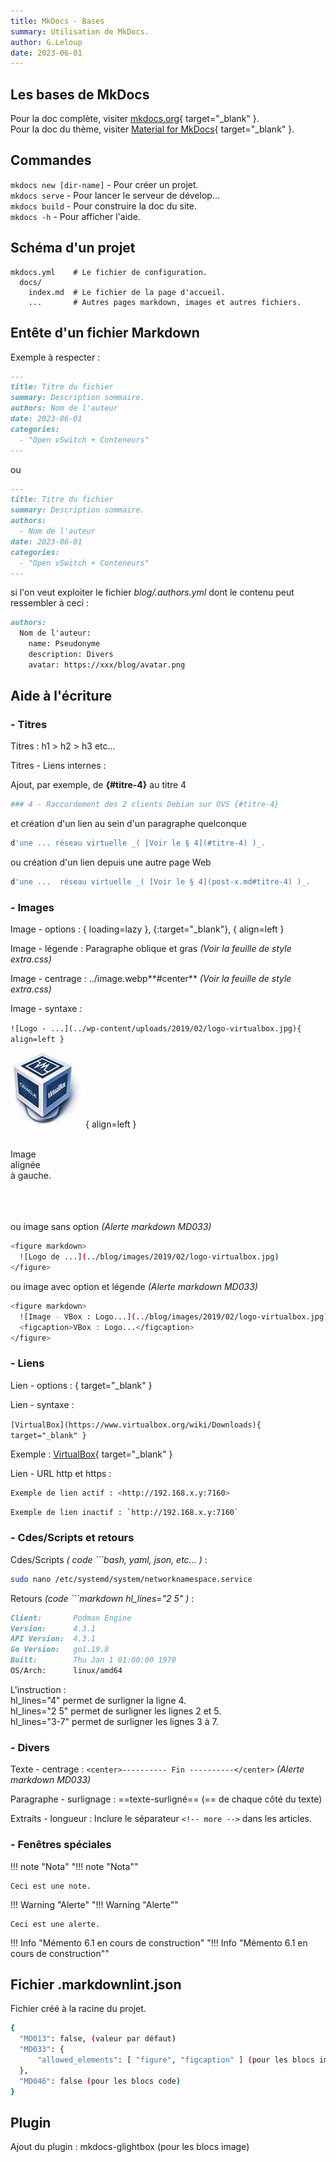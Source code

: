 ```yaml
---
title: MkDocs - Bases
summary: Utilisation de MkDocs.
author: G.Leloup
date: 2023-06-01
---
```


## Les bases de MkDocs

Pour la doc complète, visiter [mkdocs.org](https://www.mkdocs.org){ target="_blank" }.  
Pour la doc du thème, visiter [Material for MkDocs](https://squidfunk.github.io/mkdocs-material/){ target="_blank" }.

## Commandes

`mkdocs new [dir-name]` - Pour créer un projet.  
`mkdocs serve` - Pour lancer le serveur de dévelop...  
`mkdocs build` - Pour construire la doc du site.  
`mkdocs -h` - Pour afficher l'aide.

## Schéma d'un projet

    mkdocs.yml    # Le fichier de configuration.
      docs/
        index.md  # Le fichier de la page d'accueil.
        ...       # Autres pages markdown, images et autres fichiers.

## Entête d'un fichier Markdown

Exemple à respecter :

```markdown
---    
title: Titre du fichier  
summary: Description sommaire.  
authors: Nom de l'auteur  
date: 2023-06-01  
categories:   
  - "Open vSwitch + Conteneurs"  
---
```

ou

```markdown
---    
title: Titre du fichier  
summary: Description sommaire.  
authors: 
  - Nom de l'auteur  
date: 2023-06-01  
categories:   
  - "Open vSwitch + Conteneurs"  
---
```

si l'on veut exploiter le fichier _blog/.authors.yml_ dont le contenu peut ressembler à ceci :

```markdown
authors:
  Nom de l'auteur:
    name: Pseudonyme
    description: Divers
    avatar: https://xxx/blog/avatar.png
```

## Aide à l'écriture

### **- Titres**

Titres : h1 > h2 > h3 etc...

Titres - Liens internes :

Ajout, par exemple, de **{#titre-4}** au titre 4

```bash
### 4 - Raccordement des 2 clients Debian sur OVS {#titre-4}
```

et création d'un lien au sein d'un paragraphe quelconque

```bash
d'une ... réseau virtuelle _( [Voir le § 4](#titre-4) )_.
```

ou création d'un lien depuis une autre page Web

```bash
d'une ...  réseau virtuelle _( [Voir le § 4](post-x.md#titre-4) )_.
```

### **- Images**

Image - options : { loading=lazy }, {:target="_blank"}, { align=left }

Image - légende : Paragraphe oblique et gras _(Voir la feuille de style extra.css)_

Image - centrage : ../image.webp**#center** _(Voir la feuille de style extra.css)_

Image - syntaxe :

`![Logo - ...](../wp-content/uploads/2019/02/logo-virtualbox.jpg){ align=left }`

![Logo - VirtualBox](../blog/images/2019/02/logo-virtualbox.jpg){ align=left }

&nbsp;  
Image  
alignée  
à gauche.
&nbsp;  
&nbsp;  
&nbsp;  
&nbsp;  

ou image sans option _(Alerte markdown MD033)_

```bash
<figure markdown>
  ![Logo de ...](../blog/images/2019/02/logo-virtualbox.jpg)
</figure>
```

ou image avec option et légende _(Alerte markdown MD033)_

```bash
<figure markdown>
  ![Image - VBox : Logo...](../blog/images/2019/02/logo-virtualbox.jpg){ width="xxx" }
  <figcaption>VBox : Logo...</figcaption>
</figure>
```

### **- Liens**

Lien - options : { target="_blank" }

Lien - syntaxe :

`[VirtualBox](https://www.virtualbox.org/wiki/Downloads){ target="_blank" }`

Exemple : [VirtualBox](https://www.virtualbox.org/wiki/Downloads){ target="_blank" }

Lien - URL http et https :

```bash
Exemple de lien actif : <http://192.168.x.y:7160>
```

```bash
Exemple de lien inactif : `http://192.168.x.y:7160`
```

### - Cdes/Scripts et retours

Cdes/Scripts _( code ```bash, yaml, json, etc... )_ :

```bash
sudo nano /etc/systemd/system/networknamespace.service
```

Retours _(code ```markdown hl_lines="2 5" )_ :

```markdown hl_lines="2 5"
Client:       Podman Engine
Version:      4.3.1
API Version:  4.3.1
Go Version:   go1.19.8
Built:        Thu Jan 1 01:00:00 1970
OS/Arch:      linux/amd64
```

L'instruction :  
hl_lines="4" permet de surligner la ligne 4.  
hl_lines="2 5" permet de surligner les lignes 2 et 5.  
hl_lines="3-7" permet de surligner les lignes 3 à 7.

### **- Divers**

Texte - centrage : `<center>---------- Fin ----------</center>` _(Alerte markdown MD033)_

Paragraphe - surlignage : ==texte-surligné==  (== de chaque côté du texte)

Extraits - longueur : Inclure le séparateur `<!-- more -->` dans les articles.

### **- Fenêtres spéciales**

!!! note "Nota"
    "!!! note "Nota""

    Ceci est une note.

!!! Warning "Alerte"
    "!!! Warning "Alerte""

    Ceci est une alerte.

!!! Info "Mémento 6.1 en cours de construction"
    "!!! Info "Mémento 6.1 en cours de construction""

## Fichier .markdownlint.json

Fichier créé à la racine du projet.

```bash
{
  "MD013": false, (valeur par défaut)
  "MD033": {
      "allowed_elements": [ "figure", "figcaption" ] (pour les blocs image)
  },
  "MD046": false (pour les blocs code)
}
```

## Plugin

Ajout du plugin : mkdocs-glightbox (pour les blocs image)
